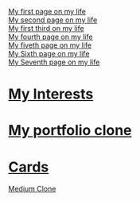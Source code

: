  <a href="https://kemaltekinnn.github.io/Front-End-Entry/Html-CSS%20Pages/01-first-page.html"> My first page on my life  </a> <br>
 <a href="https://kemaltekinnn.github.io/Front-End-Entry/Html-CSS%20Pages/02-Atatürk.html"> My second page on my life  </a> <br>
 <a href="https://kemaltekinnn.github.io/Front-End-Entry/Html-CSS%20Pages/03-Form.html"> My first third on my life  </a> <br>
 <a href="https://kemaltekinnn.github.io/Front-End-Entry/Html-CSS%20Pages/04-Land-Page.html"> My fourth page on my life  </a> <br>
 <a href="https://kemaltekinnn.github.io/Front-End-Entry/Html-CSS%20Pages/05-Documentation.html"> My fiveth page on my life  </a> <br>
<a href="https://kemaltekinnn.github.io/Front-End-Entry/Html-CSS%20Pages/06-google.html"> My Sixth page on my life  </a> <br>
 <a href="https://kemaltekinnn.github.io/Front-End-Entry/Html-CSS%20Pages/07-googlesearch.html"> My Seventh page on my life  </a> <br>
# <a href="https://kemaltekinnn.github.io/Front-End-Entry/Html-CSS%20Pages/08-My-Interests.html"> My Interests  </a> <br>
# <a href="https://kemaltekinnn.github.io/Front-End-Entry/Html-CSS%20Pages/09-Portfolio.html"> My portfolio clone  </a> <br>
# <a href="https://kemaltekinnn.github.io/Front-End-Entry/Html-CSS%20Pages/10-tenth.html"> Cards </a> <br>
 <a href="https://kemaltekinnn.github.io/Front-End-Entry/Html-CSS%20Pages/medium.html"> Medium Clone </a> <br>

